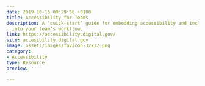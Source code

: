 ```yaml
---
date: 2019-10-15 09:29:56 +0100
title: Accessibility for Teams
description: A ‘quick-start’ guide for embedding accessibility and inclusive design practices
  into your team’s workflow.
link: https://accessibility.digital.gov/
site: accesibility.digital.gov
image: assets/images/favicon-32x32.png
category:
- Accessibility
type: Resource
preview: ''

---
```


